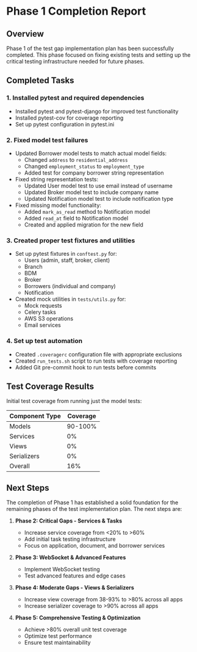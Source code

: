 # Phase 1 Completion Report

## Overview

Phase 1 of the test gap implementation plan has been successfully completed. This phase focused on fixing existing tests and setting up the critical testing infrastructure needed for future phases.

## Completed Tasks

### 1. Installed pytest and required dependencies
- Installed pytest and pytest-django for improved test functionality
- Installed pytest-cov for coverage reporting
- Set up pytest configuration in pytest.ini

### 2. Fixed model test failures
- Updated Borrower model tests to match actual model fields:
  - Changed `address` to `residential_address`
  - Changed `employment_status` to `employment_type`
  - Added test for company borrower string representation
- Fixed string representation tests:
  - Updated User model test to use email instead of username
  - Updated Broker model test to include company name
  - Updated Notification model test to include notification type
- Fixed missing model functionality:
  - Added `mark_as_read` method to Notification model
  - Added `read_at` field to Notification model
  - Created and applied migration for the new field

### 3. Created proper test fixtures and utilities
- Set up pytest fixtures in `conftest.py` for:
  - Users (admin, staff, broker, client)
  - Branch
  - BDM
  - Broker
  - Borrowers (individual and company)
  - Notification
- Created mock utilities in `tests/utils.py` for:
  - Mock requests
  - Celery tasks
  - AWS S3 operations
  - Email services

### 4. Set up test automation
- Created `.coveragerc` configuration file with appropriate exclusions
- Created `run_tests.sh` script to run tests with coverage reporting
- Added Git pre-commit hook to run tests before commits

## Test Coverage Results

Initial test coverage from running just the model tests:

| Component Type | Coverage |
|---------------|----------|
| Models | 90-100% |
| Services | 0% |
| Views | 0% |
| Serializers | 0% |
| Overall | 16% |

## Next Steps

The completion of Phase 1 has established a solid foundation for the remaining phases of the test implementation plan. The next steps are:

1. **Phase 2: Critical Gaps - Services & Tasks**
   - Increase service coverage from <20% to >60%
   - Add initial task testing infrastructure
   - Focus on application, document, and borrower services

2. **Phase 3: WebSocket & Advanced Features**
   - Implement WebSocket testing
   - Test advanced features and edge cases

3. **Phase 4: Moderate Gaps - Views & Serializers**
   - Increase view coverage from 38-93% to >80% across all apps
   - Increase serializer coverage to >90% across all apps

4. **Phase 5: Comprehensive Testing & Optimization**
   - Achieve >80% overall unit test coverage
   - Optimize test performance
   - Ensure test maintainability
